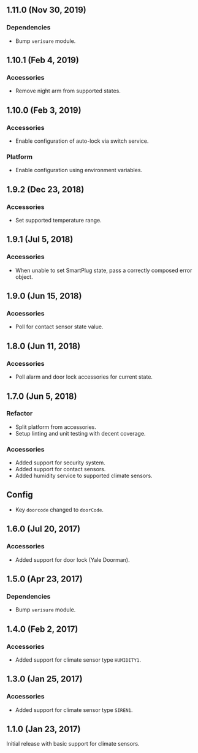 ## 1.11.0 (Nov 30, 2019)

### Dependencies

* Bump `verisure` module.

## 1.10.1 (Feb 4, 2019)

### Accessories

* Remove night arm from supported states.

## 1.10.0 (Feb 3, 2019)

### Accessories

* Enable configuration of auto-lock via switch service.

### Platform

* Enable configuration using environment variables.

## 1.9.2 (Dec 23, 2018)

### Accessories

* Set supported temperature range.

## 1.9.1 (Jul 5, 2018)

### Accessories

* When unable to set SmartPlug state, pass a correctly composed error object.

## 1.9.0 (Jun 15, 2018)

### Accessories

* Poll for contact sensor state value.

## 1.8.0 (Jun 11, 2018)

### Accessories

* Poll alarm and door lock accessories for current state.

## 1.7.0 (Jun 5, 2018)

### Refactor

* Split platform from accessories.
* Setup linting and unit testing with decent coverage.

### Accessories

* Added support for security system.
* Added support for contact sensors.
* Added humidity service to supported climate sensors.

## Config

* Key `doorcode` changed to `doorCode`.

## 1.6.0 (Jul 20, 2017)

### Accessories

* Added support for door lock (Yale Doorman).

## 1.5.0 (Apr 23, 2017)

### Dependencies

* Bump `verisure` module.

## 1.4.0 (Feb 2, 2017)

### Accessories

* Added support for climate sensor type `HUMIDITY1`.

## 1.3.0 (Jan 25, 2017)

### Accessories

* Added support for climate sensor type `SIREN1`.

## 1.1.0 (Jan 23, 2017)

Initial release with basic support for climate sensors.
